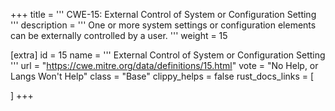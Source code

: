 +++
title = '''
CWE-15: External Control of System or Configuration Setting
'''
description	= '''
One or more system settings or configuration elements can be externally controlled by a user.
'''
weight = 15

[extra]
id = 15
name = '''
External Control of System or Configuration Setting
'''
url = "https://cwe.mitre.org/data/definitions/15.html"
vote = "No Help, or Langs Won't Help"
class = "Base"
clippy_helps = false
rust_docs_links = [
	
]
+++
